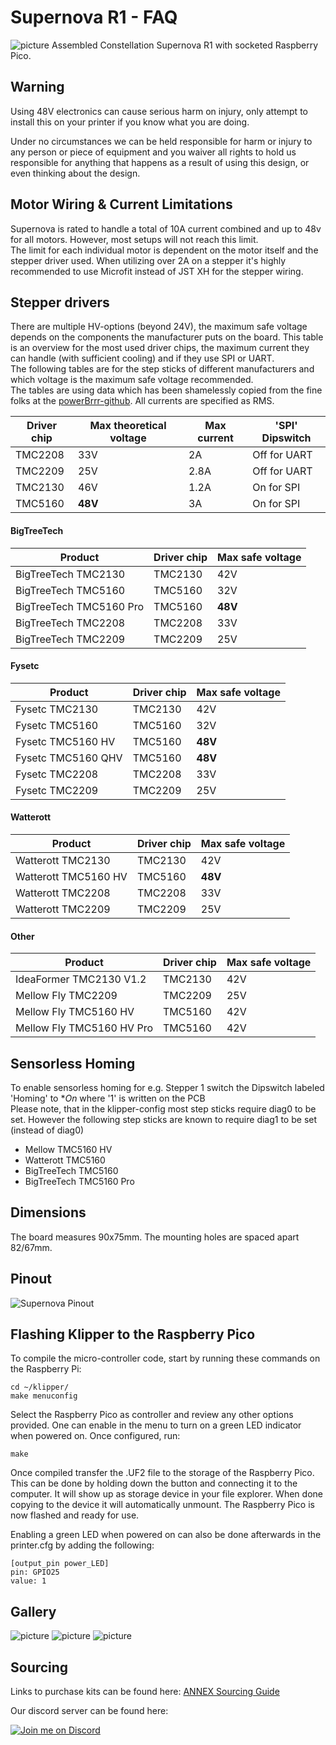 # Supernova R1 - FAQ

![picture](Gallery/Overview.JPG)
Assembled Constellation Supernova R1 with socketed Raspberry Pico.

## Warning
Using 48V electronics can cause serious harm on injury, only attempt to install this on your printer if you know what you are doing.

Under no circumstances we can be held responsible for harm or injury to any person or piece of equipment and you waiver all rights to hold us responsible for anything that happens as a result of using this design, or even thinking about the design.

## Motor Wiring & Current Limitations

Supernova is rated to handle a total of 10A current combined and up to 48v for all motors. However, most setups will not reach this limit.  
The limit for each individual motor is dependent on the motor itself and the stepper driver used.
When utilizing over 2A on a stepper it's highly recommended to use Microfit instead of JST XH for the stepper wiring.

## Stepper drivers
There are multiple HV-options (beyond 24V), the maximum safe voltage depends on the components the manufacturer puts on the board. This table is an overview for the most used driver chips, the maximum current they can handle (with sufficient cooling) and if they use SPI or UART.  
The following tables are for the step sticks of different manufacturers and which voltage is the maximum safe voltage recommended.  
The tables are using data which has been shamelessly copied from the fine folks at the [powerBrrr-github](https://github.com/tehmaze/PowerBRRR#stepper-drivers). All currents are specified as RMS.

| Driver chip | Max theoretical voltage | Max current | 'SPI' Dipswitch | 
|-|-|-|-|
| TMC2208 |  33V | 2A | Off for UART |
| TMC2209 |  25V | 2.8A | Off for UART |
| TMC2130 |  46V | 1.2A | On for SPI |
| TMC5160 |  **48V** | 3A | On for SPI |

#### BigTreeTech

| Product | Driver chip | Max safe voltage
|-|-|-|
| BigTreeTech TMC2130 | TMC2130 |  42V | 
| BigTreeTech TMC5160 | TMC5160 |  32V | 
| BigTreeTech TMC5160 Pro | TMC5160 |  **48V** | 
| BigTreeTech TMC2208 | TMC2208 |  33V | 
| BigTreeTech TMC2209 | TMC2209 |  25V | 

#### Fysetc
| Product | Driver chip | Max safe voltage
|-|-|-|
| Fysetc TMC2130 | TMC2130 | 42V |
| Fysetc TMC5160| TMC5160 | 32V | 
| Fysetc TMC5160 HV | TMC5160 | **48V** | 
| Fysetc TMC5160 QHV | TMC5160 | **48V** | 
| Fysetc TMC2208 | TMC2208 |  33V | 
| Fysetc TMC2209 | TMC2209 |  25V | 

#### Watterott
| Product | Driver chip | Max safe voltage
|-|-|-|
| Watterott TMC2130 | TMC2130 | 42V | 
| Watterott TMC5160 HV | TMC5160 | **48V** | 
| Watterott TMC2208 | TMC2208 | 33V |
| Watterott TMC2209 | TMC2209 | 25V | 

#### Other
| Product | Driver chip | Max safe voltage
|-|-|-|
| IdeaFormer TMC2130 V1.2 | TMC2130 | 42V |
| Mellow Fly TMC2209 | TMC2209 | 25V |
| Mellow Fly TMC5160 HV | TMC5160 | 42V |
| Mellow Fly TMC5160 HV Pro | TMC5160 | 42V |

## Sensorless Homing
To enable sensorless homing for e.g. Stepper 1 switch the Dipswitch labeled 'Homing' to **On* where '1' is written on the PCB  
Please note, that in the klipper-config most step sticks require diag0 to be set. However the following step sticks are known to require diag1 to be set (instead of diag0)
- Mellow TMC5160 HV
- Watterott TMC5160
- BigTreeTech TMC5160
- BigTreeTech TMC5160 Pro
  
## Dimensions
The board measures 90x75mm. The mounting holes are spaced apart 82/67mm. 

## Pinout
![Supernova Pinout](Gallery/supernova_pinout_R1.png)

## Flashing Klipper to the Raspberry Pico
To compile the micro-controller code, start by running these commands
on the Raspberry Pi:

```
cd ~/klipper/
make menuconfig
```

Select the Raspberry Pico as controller and review any other options provided. One can enable in the menu to turn on a green LED indicator when powered on. Once configured, run:

```
make
```

Once compiled transfer the .UF2 file to the storage of the Raspberry Pico. This can be done by holding down the button and connecting it to the computer. It will show up as storage device in your file explorer. When done copying to the device it will automatically unmount. The Raspberry Pico is now flashed and ready for use.

Enabling a green LED when powered on can also be done afterwards in the printer.cfg by adding the following:

```
[output_pin power_LED]
pin: GPIO25
value: 1
```

## Gallery
![picture](Gallery/Rotated.JPG)
![picture](Gallery/Sideview.JPG)
![picture](Gallery/DIP-switches.JPG)


## Sourcing
Links to purchase kits can be found here: [ANNEX Sourcing Guide](https://docs.google.com/spreadsheets/d/1aSM1jGxg-s0tyynyR3f8M0IQMXuXw57RJvoJbt98Clw/edit?usp=sharing)

Our discord server can be found here: 

[![Join me on Discord](https://discord.com/api/guilds/641407187004030997/widget.png?style=banner2)](https://discord.gg/MzTR3zE)
